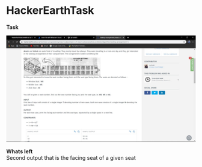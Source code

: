 #  HackerEarthTask
 

**Task**

![image]( https://github.com/Aaditay/HackerEarthTask/blob/master/Task/Task.jpeg)

**Whats left**  
  Second output that is the facing seat of a given seat 

